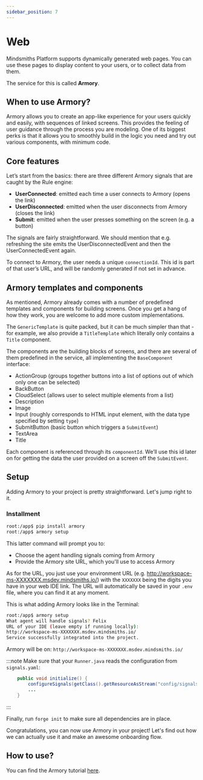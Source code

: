 ```yaml
---
sidebar_position: 7
---
```


# Web

Mindsmiths Platform supports dynamically generated web pages.
You can use these pages to display content to your users, or to collect data from them.

The service for this is called **Armory**.

## When to use Armory?

Armory allows you to create an app-like experience for your users quickly and easily, with sequences of linked screens. 
This provides the feeling of user guidance through the process you are modeling. One of its biggest perks is that it 
allows you to smoothly build in the logic you need and try out various components, with minimum code.

<!-- <details>
  <summary>Setup details</summary>
<div>
    <div><p><b>Environment variables:</b></p>
        <ul>
            <li>SECRET_KEY</li>
            <li>DEBUG</li>
            <li>ALLOW_EVERYONE</li>
            <li>SITE_URL</li>
            <li>INTERNAL_SITE_URL</li>
        </ul>
    </div>
    <div>
        <p><b>Installment:</b></p>
        <ul>
            <li><code>pip install "armory"</code></li>
        </ul>
    </div>
    <div>
        <p><b>Initialize setup:</b></p>
        <ul><li><p><code>armory setup</code></p></li></ul>
    </div>
  </div>
</details> -->

## Core features

Let’s start from the basics: there are three different Armory signals that are caught by the Rule engine:
* **UserConnected**: emitted each time a user connects to Armory (opens the link)
* **UserDisconnected**: emitted when the user disconnects from Armory (closes the link)
* **Submit**: emitted when the user presses something on the screen (e.g. a button)

The signals are fairly straightforward. We should mention that e.g. refreshing the site emits the UserDisconnectedEvent and then the UserConnectedEvent again.

To connect to Armory, the user needs a unique `connectionId`. This id is part of that user’s URL, and will be randomly generated if not set in advance. 

## Armory templates and components 

As mentioned, Armory already comes with a number of predefined templates and components for building screens. Once you get a hang of how they work, you are welcome to add more custom implementations.

The `GenericTemplate` is quite packed, but it can be much simpler than that - for example, we also provide a `TitleTemplate` which literally only contains a `Title` component.

The components are the building blocks of screens, and there are several of them predefined in the service, all implementing the `BaseComponent` interface:
* ActionGroup (groups together buttons into a list of options out of which only one can be selected)
* BackButton
* CloudSelect (allows user to select multiple elements from a list)
* Description
* Image
* Input (roughly corresponds to HTML input element, with the data type specified by setting `type`)
* SubmitButton (basic button which triggers a `SubmitEvent`)
* TextArea
* Title

Each component is referenced through its `componentId`. We’ll use this id later on for getting the data the user provided on a screen off the `SubmitEvent`.

## Setup

Adding Armory to your project is pretty straightforward. Let's jump right to it.   

### Installment

```bash title="Terminal"
root:/app$ pip install armory
root:/app$ armory setup
```

This latter command will prompt you to:
* Choose the agent handling signals coming from Armory
* Provide the Armory site URL, which you'll use to access Armory

As for the URL, you just use your environment URL (e.g. http://workspace-ms-XXXXXXX.msdev.mindsmiths.io/) with the `XXXXXXX` being the digits you have in your web IDE link. 
The URL will automatically be saved in your `.env` file, where you can find it at any moment.

This is what adding Armory looks like in the Terminal:

```bash title="Terminal"
root:/app$ armory setup
What agent will handle signals? Felix
URL of your IDE (leave empty if running locally): 
http://workspace-ms-XXXXXXX.msdev.mindsmiths.io/
Service successfully integrated into the project.
```

Armory will be on: ```http://workspace-ms-XXXXXXX.msdev.mindsmiths.io/```

:::note
Make sure that your `Runner.java` reads the configuration from `signals.yaml`:

```java title="java/Runner.java"
    public void initialize() {
        configureSignals(getClass().getResourceAsStream("config/signals.yaml"));
        ...
    }
```
:::

Finally, run `forge init` to make sure all dependencies are in place. 

Congratulations, you can now use Armory in your project! Let's find out how we can actually use it and make an awesome onboarding flow.

## How to use?

You can find the Armory tutorial [here](/docs/tutorials/Armory-tutorial). 